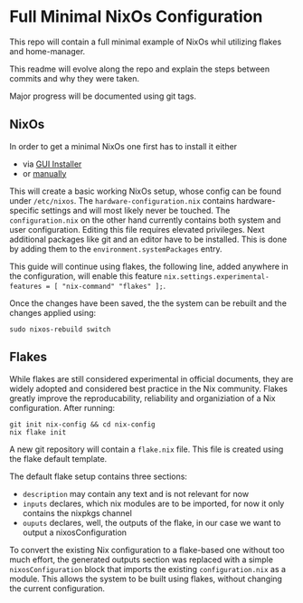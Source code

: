 # Full Minimal NixOs Configuration
This repo will contain a full minimal example of NixOs whil utilizing flakes and home-manager.

This readme will evolve along the repo and explain the steps between commits and why they were taken.

Major progress will be documented using git tags.

## NixOs
In order to get a minimal NixOs one first has to install it either
* via [GUI Installer]()
* or [manually]()

This will create a basic working NixOs setup, whose config can be found under `/etc/nixos`.
The `hardware-configuration.nix` contains hardware-specific settings and will most likely never be touched.
The `configuration.nix` on the other hand currently contains both system and user configuration.
Editing this file requires elevated privileges.
Next additional packages like git and an editor have to be installed.
This is done by adding them to the `environment.systemPackages` entry.

This guide will continue using flakes, the following line, added anywhere in the configuration, will enable this feature `nix.settings.experimental-features = [ "nix-command" "flakes" ];`.


Once the changes have been saved, the the system can be rebuilt and the changes applied using:
```
sudo nixos-rebuild switch
```

## Flakes
While flakes are still considered experimental in official documents, they are widely adopted and considered best practice in the Nix community.
Flakes greatly improve the reproducability, reliability and organiziation of a Nix configuration.
After running:
```
git init nix-config && cd nix-config
nix flake init
```
A new git repository will contain a `flake.nix` file.
This file is created using the flake default template.

The default flake setup contains three sections:
* `description` may contain any text and is not relevant for now
* `inputs` declares, which nix modules are to be imported, for now it only contains the nixpkgs channel
* `ouputs` declares, well, the outputs of the flake, in our case we want to output a nixosConfiguration

To convert the existing Nix configuration to a flake-based one without too much effort, the generated outputs section was replaced with a simple `nixosConfiguration` block that imports the existing `configuration.nix` as a module.
This allows the system to be built using flakes, without changing the current configuration.
